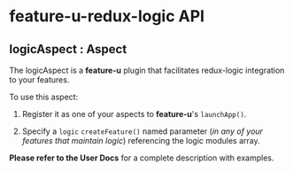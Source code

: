 # feature-u-redux-logic API
<a name="logicAspect"></a>

## logicAspect : Aspect
The logicAspect is a **feature-u** plugin that facilitates redux-logicintegration to your features.To use this aspect: 1. Register it as one of your aspects to **feature-u**'s `launchApp()`.  2. Specify a `logic` `createFeature()` named parameter (_in any    of your features that maintain logic_) referencing the logic    modules array.**Please refer to the User Docs** for a complete description withexamples.

